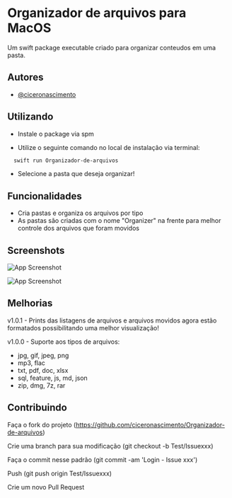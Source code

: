 
# Organizador de arquivos para MacOS

Um swift package executable criado para organizar conteudos em uma pasta. 
## Autores

- [@ciceronascimento](https://www.github.com/ciceronascimento)


## Utilizando

- Instale o package via spm

- Utilize o seguinte comando no local de instalação via terminal:
```bash
  swift run Organizador-de-arquivos
```

- Selecione a pasta que deseja organizar!
## Funcionalidades

- Cria pastas e organiza os arquivos por tipo
- As pastas são criadas com o nome "Organizer" na frente para melhor controle dos arquivos que foram movidos



## Screenshots

![App Screenshot](https://github.com/ciceronascimento/Organizador-de-arquivos/blob/main/Sources/Organizador-de-arquivos/img/Captura%20de%20Tela%202022-03-28%20às%2021.49.21.png)

![App Screenshot](https://github.com/ciceronascimento/Organizador-de-arquivos/blob/main/Sources/Organizador-de-arquivos/img/Captura%20de%20Tela%202022-03-28%20às%2021.50.09.png)


## Melhorias

v1.0.1 - Prints das listagens de arquivos e arquivos movidos agora estão formatados possibilitando uma melhor visualização!

v1.0.0 - Suporte aos tipos de arquivos:

- jpg, gif, jpeg, png
- mp3, flac
- txt, pdf, doc, xlsx
- sql, feature, js, md, json
- zip, dmg, 7z, rar
## Contribuindo

Faça o fork do projeto (https://github.com/ciceronascimento/Organizador-de-arquivos)

Crie uma branch para sua modificação (git checkout -b Test/Issuexxx)

Faça o commit nesse padrão (git commit -am 'Login - Issue xxx')

Push (git push origin Test/Issuexxx)

Crie um novo Pull Request



